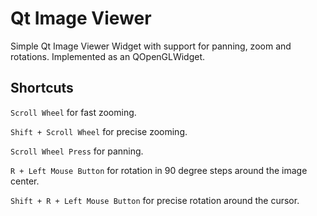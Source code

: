 # Qt Image Viewer
Simple Qt Image Viewer Widget with support for panning, zoom and rotations.
Implemented as an QOpenGLWidget.

## Shortcuts

`Scroll Wheel` for fast zooming.

`Shift + Scroll Wheel` for precise zooming.

`Scroll Wheel Press` for panning.

`R + Left Mouse Button` for rotation in 90 degree steps around the image center.

`Shift + R + Left Mouse Button` for precise rotation around the cursor.

